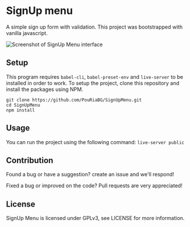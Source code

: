 # SignUp menu 
A simple sign up form with validation.
This project was bootstrapped with vanilla javascript.


![Screenshot of SignUp Menu interface](https://user-images.githubusercontent.com/34285373/81572578-a03f7400-93b8-11ea-986f-0bc2293f1f2b.png)

## Setup
This program requires `babel-cli`, `babel-preset-env` and `live-server` to be installed in order to work. To setup the project, clone this repository and install the packages using NPM.

```
git clone https://github.com/PouRiaBG/SignUpMenu.git
cd SignUpMenu
npm install
```

## Usage
You can run the project using the following command:
`live-server public`

## Contribution
Found a bug or have a suggestion? create an issue and we'll respond!

Fixed a bug or improved on the code? Pull requests are very appreciated!

## License
SignUp Menu is licensed under GPLv3, see LICENSE for more information.
